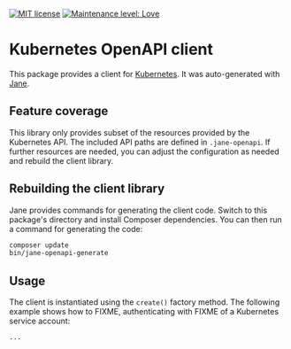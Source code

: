 [![MIT license](http://img.shields.io/badge/license-MIT-brightgreen.svg)](http://opensource.org/licenses/MIT)
[![Maintenance level: Love](https://img.shields.io/badge/maintenance-%E2%99%A1%E2%99%A1%E2%99%A1-ff69b4.svg)](https://www.flownative.com/en/products/open-source.html)

# Kubernetes OpenAPI client

This package provides a client for [Kubernetes](https://kubernetes.io/). It was 
auto-generated with [Jane](https://github.com/janephp/janephp). 

## Feature coverage

This library only provides subset of the resources provided by the Kubernetes 
API. The included API paths are defined in `.jane-openapi`. If further 
resources are needed, you can adjust the configuration as needed and rebuild 
the client library.

## Rebuilding the client library

Jane provides commands for generating the client code. Switch to this 
package's directory and install Composer dependencies. You can then run a 
command for generating the code: 

```bash
composer update
bin/jane-openapi-generate
```

## Usage

The client is instantiated using the `create()` factory method. The 
following example shows how to FIXME, authenticating with 
FIXME of a Kubernetes service account: 

```php
...
```
